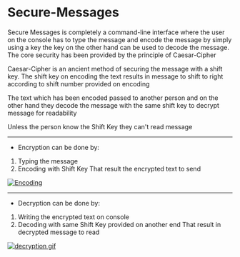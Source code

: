 # Secure-Messages

Secure Messages is completely a command-line interface where the user on the console has to type the message and encode the message by simply using a key the key on the other hand can be used to decode the message. The core security has been provided by the principle of Caesar-Cipher 

Caesar-Cipher is an ancient method of securing the message with a shift key. The shift key on encoding the text results in message to shift to right according to shift number provided on encoding

The text which has been encoded passed to another person and on the other hand they decode the message with the same shift key to decrypt message for readability

Unless the person know the Shift Key they can't read message

--- 

* Encryption can be done by:
1. Typing the message
2. Encoding with Shift Key
That result the encrypted text to send

[![Encoding](https://drive.google.com/file/d/1ibT-KoKCAOWHJLDDVPmVjmkf9hMTnurd/view?usp=sharing)](https://www.loom.com/share/f90c4f1b5e4644c991c64ed7511917f1)

---

* Decryption can be done by:
1. Writing the encrypted text on console
2. Decoding with same Shift Key provided on another end
That result in decrypted message to read

[![decryption gif](https://drive.google.com/file/d/1zvxloq0i9PttvosycHkdcgNqJbLRRNvh/view?usp=sharing)](https://www.loom.com/share/ad3919da440c4887aeed569b5acc9eda)
